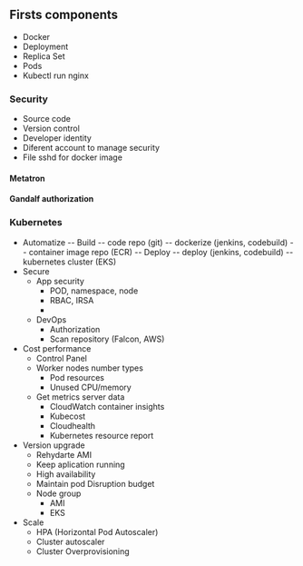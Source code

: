 ## Firsts components 
- Docker 
- Deployment
- Replica Set
- Pods
- Kubectl run nginx


### Security 
- Source code
- Version control
- Developer identity
- Diferent account to manage security
- File sshd for docker image


#### Metatron
#### Gandalf authorization


### Kubernetes 

- Automatize 
	-- Build 
		-- code repo (git)
		-- dockerize (jenkins, codebuild)
		-- container image repo (ECR)
	-- Deploy
		-- deploy  (jenkins, codebuild)
		-- kubernetes cluster (EKS)
- Secure 
	- App security
		- POD, namespace, node
		- RBAC, IRSA
		- 
	- DevOps
		- Authorization
		- Scan repository (Falcon, AWS)
- Cost performance
	- Control Panel 
	- Worker nodes number types
		- Pod resources
		- Unused CPU/memory
	- Get metrics server data
		- CloudWatch container insights
		- Kubecost
		- Cloudhealth
		- Kubernetes resource report
- Version upgrade
	- Rehydarte AMI 
	- Keep aplication running
	- High availability 
	- Maintain pod Disruption budget 
	- Node group
		- AMI 
		- EKS
- Scale 
	- HPA (Horizontal Pod Autoscaler)
	- Cluster autoscaler
	- Cluster Overprovisioning



	





